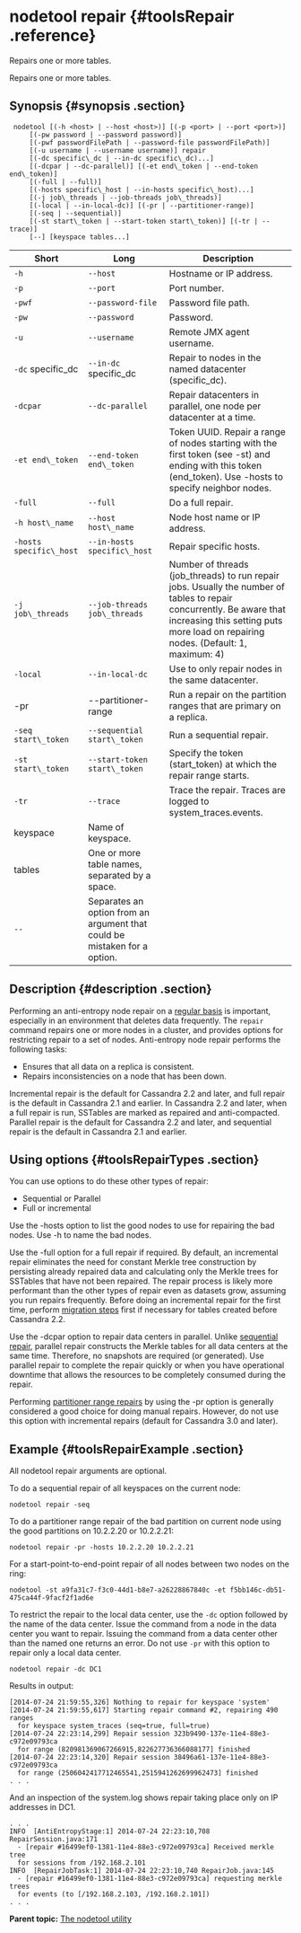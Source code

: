 # nodetool repair {#toolsRepair .reference}

Repairs one or more tables.

Repairs one or more tables.

## Synopsis {#synopsis .section}

```language-bash
 nodetool [(-h <host> | --host <host>)] [(-p <port> | --port <port>)]
     [(-pw password | --password password)]
     [(-pwf passwordFilePath | --password-file passwordFilePath)]
     [(-u username | --username username)] repair
     [(-dc specific\_dc | --in-dc specific\_dc)...]
     [(-dcpar | --dc-parallel)] [(-et end\_token | --end-token end\_token)]
     [(-full | --full)]
     [(-hosts specific\_host | --in-hosts specific\_host)...]
     [(-j job\_threads | --job-threads job\_threads)]
     [(-local | --in-local-dc)] [(-pr | --partitioner-range)]
     [(-seq | --sequential)]
     [(-st start\_token | --start-token start\_token)] [(-tr | --trace)]
     [--] [keyspace tables...]
```

|Short|Long|Description|
|-----|----|-----------|
|`-h`|`--host`|Hostname or IP address.|
|`-p`|`--port`|Port number.|
|`-pwf`|`--password-file`|Password file path.|
|`-pw`|`--password`|Password.|
|`-u`|`--username`|Remote JMX agent username.|
|`-dc` specific\_dc|`--in-dc` specific\_dc|Repair to nodes in the named datacenter \(specific\_dc\).|
|`-dcpar`|`--dc-parallel`|Repair datacenters in parallel, one node per datacenter at a time.|
|`-et end\_token`|`--end-token end\_token`|Token UUID. Repair a range of nodes starting with the first token \(see -st\) and ending with this token \(end\_token\). Use -hosts to specify neighbor nodes.|
|`-full`|`--full`|Do a full repair.|
|`-h host\_name` |`--host host\_name` |Node host name or IP address.|
|`-hosts specific\_host`|`--in-hosts specific\_host`|Repair specific hosts.|
|`-j job\_threads`|`--job-threads job\_threads`|Number of threads \(job\_threads\) to run repair jobs. Usually the number of tables to repair concurrently. Be aware that increasing this setting puts more load on repairing nodes. \(Default: 1, maximum: 4\)|
|`-local`|`--in-local-dc`|Use to only repair nodes in the same datacenter.|
|-pr|--partitioner-range|Run a repair on the partition ranges that are primary on a replica.|
|`-seq start\_token`|`--sequential start\_token`|Run a sequential repair.|
|`-st start\_token`|`--start-token start\_token`|Specify the token \(start\_token\) at which the repair range starts.|
|`-tr`|`--trace`|Trace the repair. Traces are logged to system\_traces.events.|
|keyspace|Name of keyspace.|
|tables|One or more table names, separated by a space.|
|`--`|Separates an option from an argument that could be mistaken for a option.|

## Description {#description .section}

Performing an anti-entropy node repair on a [regular basis](../operations/opsRepairNodesManualRepair.md) is important, especially in an environment that deletes data frequently. The `repair` command repairs one or more nodes in a cluster, and provides options for restricting repair to a set of nodes. Anti-entropy node repair performs the following tasks:

-   Ensures that all data on a replica is consistent.
-   Repairs inconsistencies on a node that has been down.

Incremental repair is the default for Cassandra 2.2 and later, and full repair is the default in Cassandra 2.1 and earlier. In Cassandra 2.2 and later, when a full repair is run, SSTables are marked as repaired and anti-compacted. Parallel repair is the default for Cassandra 2.2 and later, and sequential repair is the default in Cassandra 2.1 and earlier.

## Using options {#toolsRepairTypes .section}

You can use options to do these other types of repair:

-   Sequential or Parallel
-   Full or incremental

Use the -hosts option to list the good nodes to use for repairing the bad nodes. Use -h to name the bad nodes.

Use the -full option for a full repair if required. By default, an incremental repair eliminates the need for constant Merkle tree construction by persisting already repaired data and calculating only the Merkle trees for SSTables that have not been repaired. The repair process is likely more performant than the other types of repair even as datasets grow, assuming you run repairs frequently. Before doing an incremental repair for the first time, perform [migration steps](../operations/opsRepairNodesMigration.md) first if necessary for tables created before Cassandra 2.2.

Use the -dcpar option to repair data centers in parallel. Unlike [sequential repair](../operations/opsRepairNodesManualRepair.md), parallel repair constructs the Merkle tables for all data centers at the same time. Therefore, no snapshots are required \(or generated\). Use parallel repair to complete the repair quickly or when you have operational downtime that allows the resources to be completely consumed during the repair.

Performing [partitioner range repairs](../operations/opsRepairNodesManualRepair.md) by using the -pr option is generally considered a good choice for doing manual repairs. However, do not use this option with incremental repairs \(default for Cassandra 3.0 and later\).

## Example {#toolsRepairExample .section}

All nodetool repair arguments are optional.

To do a sequential repair of all keyspaces on the current node:

```language-bash
nodetool repair -seq
```

To do a partitioner range repair of the bad partition on current node using the good partitions on 10.2.2.20 or 10.2.2.21:

```language-bash
nodetool repair -pr -hosts 10.2.2.20 10.2.2.21
```

For a start-point-to-end-point repair of all nodes between two nodes on the ring:

```language-bash
nodetool -st a9fa31c7-f3c0-44d1-b8e7-a26228867840c -et f5bb146c-db51-475ca44f-9facf2f1ad6e 
```

To restrict the repair to the local data center, use the `-dc` option followed by the name of the data center. Issue the command from a node in the data center you want to repair. Issuing the command from a data center other than the named one returns an error. Do not use `-pr` with this option to repair only a local data center.

```language-bash
nodetool repair -dc DC1
```

Results in output:

```
[2014-07-24 21:59:55,326] Nothing to repair for keyspace 'system'
[2014-07-24 21:59:55,617] Starting repair command #2, repairing 490 ranges 
  for keyspace system_traces (seq=true, full=true)
[2014-07-24 22:23:14,299] Repair session 323b9490-137e-11e4-88e3-c972e09793ca 
  for range (820981369067266915,822627736366088177] finished
[2014-07-24 22:23:14,320] Repair session 38496a61-137e-11e4-88e3-c972e09793ca 
  for range (2506042417712465541,2515941262699962473] finished
. . .
```

And an inspection of the system.log shows repair taking place only on IP addresses in DC1.

```
. . .
INFO  [AntiEntropyStage:1] 2014-07-24 22:23:10,708 RepairSession.java:171 
  - [repair #16499ef0-1381-11e4-88e3-c972e09793ca] Received merkle tree 
  for sessions from /192.168.2.101
INFO  [RepairJobTask:1] 2014-07-24 22:23:10,740 RepairJob.java:145 
  - [repair #16499ef0-1381-11e4-88e3-c972e09793ca] requesting merkle trees 
  for events (to [/192.168.2.103, /192.168.2.101])
. . .
```

**Parent topic:** [The nodetool utility](../../cassandra/tools/toolsNodetool.md)

